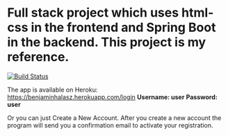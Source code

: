 # Full stack project which uses html-css in the frontend and Spring Boot in the backend. This project is my reference.
[![Build Status](https://travis-ci.org/HuserB8927/full-stack-spring-boot-html-css.svg?branch=master)](https://travis-ci.org/HuserB8927/full-stack-spring-boot-html-css)

The app is available on Heroku: https://benjaminhalasz.herokuapp.com/login
    **Username: user**
    **Password: user**

Or you can just Create a New Account. After you create a new account the program will send you a confirmation email to activate your registration.
